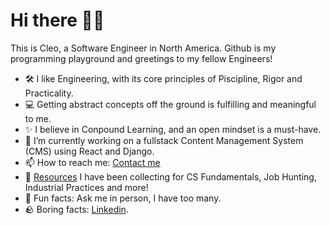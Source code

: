 # Hi there 👋🏻

This is Cleo, a Software Engineer in North America. Github is my programming playground and greetings to my fellow Engineers! 

- 🛠️ I like Engineering, with its core principles of Piscipline, Rigor and Practicality. 
- 💻 Getting abstract concepts off the ground is fulfilling and meaningful to me.
- ✨ I believe in Conpound Learning, and an open mindset is a must-have.
- 🔭 I’m currently working on a fullstack Content Management System (CMS) using React and Django.
- 📫 How to reach me: [Contact me](https://cleoisme.github.io/contact/)
- 💎 [Resources](https://cleoisme.github.io/resources/) I have been collecting for CS Fundamentals, Job Hunting, Industrial Practices and more!
- 🍭 Fun facts: Ask me in person, I have too many.
- 🪨 Boring facts: [Linkedin](https://www.linkedin.com/in/cleo-zhang/).
